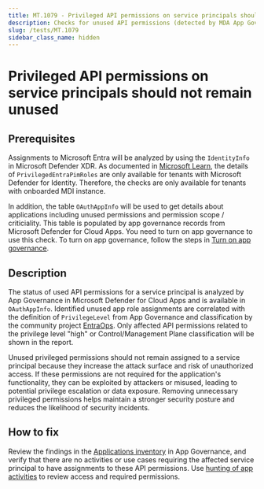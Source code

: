 ```yaml
---
title: MT.1079 - Privileged API permissions on service principals should not remain unused
description: Checks for unused API permissions (detected by MDA App Governance) that have also been identified with classification as Control/Management Plane or highly critical API permissions
slug: /tests/MT.1079
sidebar_class_name: hidden
---
```


# Privileged API permissions on service principals should not remain unused

## Prerequisites
Assignments to Microsoft Entra will be analyzed by using the `IdentityInfo` in Microsoft Defender XDR.
As documented in [Microsoft Learn](https://learn.microsoft.com/en-us/defender-xdr/advanced-hunting-identityinfo-table), the details of `PrivilegedEntraPimRoles` are only available for tenants with Microsoft Defender for Identity.
Therefore, the checks are only available for tenants with onboarded MDI instance.

In addition, the table `OAuthAppInfo` will be used to get details about applications including unused permissions and permission scope / criticiality. This table is populated by app governance records from Microsoft Defender for Cloud Apps.
You need to turn on app governance to use this check. To turn on app governance, follow the steps in [Turn on app governance](https://learn.microsoft.com/en-us/defender-cloud-apps/app-governance-get-started).

## Description

The status of used API permissions for a service principal is analyzed by App Governance in Microsoft Defender for Cloud Apps and is available in `OAuthAppInfo`.
Identified unused app role assignments are correlated with the definition of `PrivilegeLevel` from App Governance and classification by the community project [EntraOps](https://github.com/Cloud-Architekt/AzurePrivilegedIAM). Only affected API permissions related to the privilege level "high" or Control/Management Plane classification will be shown in the report.

Unused privileged permissions should not remain assigned to a service principal because they increase the attack surface and risk of unauthorized access. If these permissions are not required for the application's functionality, they can be exploited by attackers or misused, leading to potential privilege escalation or data exposure. Removing unnecessary privileged permissions helps maintain a stronger security posture and reduces the likelihood of security incidents.

## How to fix
Review the findings in the [Applications inventory](https://learn.microsoft.com/en-us/defender-cloud-apps/applications-inventory#oauth-apps) in App Governance, and verify that there are no activities or use cases requiring the affected service principal to have assignments to these API permissions. Use [hunting of app activities](https://learn.microsoft.com/en-us/defender-cloud-apps/app-activity-threat-hunting) to review access and required permissions.